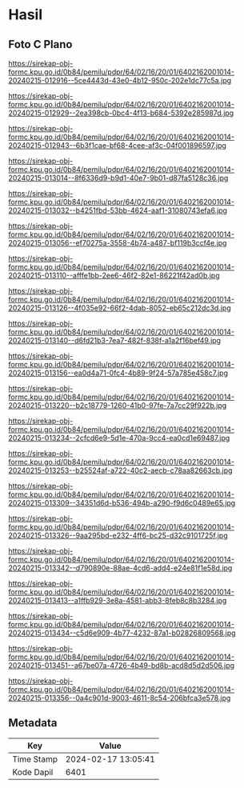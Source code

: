 # Hasil

## Foto C Plano

https://sirekap-obj-formc.kpu.go.id/0b84/pemilu/pdpr/64/02/16/20/01/6402162001014-20240215-012916--5ce4443d-43e0-4b12-950c-202e1dc77c5a.jpg

https://sirekap-obj-formc.kpu.go.id/0b84/pemilu/pdpr/64/02/16/20/01/6402162001014-20240215-012929--2ea398cb-0bc4-4f13-b684-5392e285987d.jpg

https://sirekap-obj-formc.kpu.go.id/0b84/pemilu/pdpr/64/02/16/20/01/6402162001014-20240215-012943--6b3f1cae-bf68-4cee-af3c-04f001896597.jpg

https://sirekap-obj-formc.kpu.go.id/0b84/pemilu/pdpr/64/02/16/20/01/6402162001014-20240215-013014--8f6336d9-b9d1-40e7-9b01-d87fa5128c36.jpg

https://sirekap-obj-formc.kpu.go.id/0b84/pemilu/pdpr/64/02/16/20/01/6402162001014-20240215-013032--b4251fbd-53bb-4624-aaf1-31080743efa6.jpg

https://sirekap-obj-formc.kpu.go.id/0b84/pemilu/pdpr/64/02/16/20/01/6402162001014-20240215-013056--ef70275a-3558-4b74-a487-bf119b3ccf4e.jpg

https://sirekap-obj-formc.kpu.go.id/0b84/pemilu/pdpr/64/02/16/20/01/6402162001014-20240215-013110--afffe1bb-2ee6-46f2-82e1-86221f42ad0b.jpg

https://sirekap-obj-formc.kpu.go.id/0b84/pemilu/pdpr/64/02/16/20/01/6402162001014-20240215-013126--4f035e92-66f2-4dab-8052-eb65c212dc3d.jpg

https://sirekap-obj-formc.kpu.go.id/0b84/pemilu/pdpr/64/02/16/20/01/6402162001014-20240215-013140--d6fd21b3-7ea7-482f-838f-a1a2f16bef49.jpg

https://sirekap-obj-formc.kpu.go.id/0b84/pemilu/pdpr/64/02/16/20/01/6402162001014-20240215-013156--ea0d4a71-0fc4-4b89-9f24-57a785e458c7.jpg

https://sirekap-obj-formc.kpu.go.id/0b84/pemilu/pdpr/64/02/16/20/01/6402162001014-20240215-013220--b2c18779-1260-41b0-97fe-7a7cc29f922b.jpg

https://sirekap-obj-formc.kpu.go.id/0b84/pemilu/pdpr/64/02/16/20/01/6402162001014-20240215-013234--2cfcd6e9-5d1e-470a-9cc4-ea0cd1e69487.jpg

https://sirekap-obj-formc.kpu.go.id/0b84/pemilu/pdpr/64/02/16/20/01/6402162001014-20240215-013253--b25524af-a722-40c2-aecb-c78aa82663cb.jpg

https://sirekap-obj-formc.kpu.go.id/0b84/pemilu/pdpr/64/02/16/20/01/6402162001014-20240215-013309--34351d6d-b536-494b-a290-f9d6c0489e65.jpg

https://sirekap-obj-formc.kpu.go.id/0b84/pemilu/pdpr/64/02/16/20/01/6402162001014-20240215-013326--9aa295bd-e232-4ff6-bc25-d32c9101725f.jpg

https://sirekap-obj-formc.kpu.go.id/0b84/pemilu/pdpr/64/02/16/20/01/6402162001014-20240215-013342--d790890e-88ae-4cd6-add4-e24e81f1e58d.jpg

https://sirekap-obj-formc.kpu.go.id/0b84/pemilu/pdpr/64/02/16/20/01/6402162001014-20240215-013413--a1ffb929-3e8a-4581-abb3-8feb8c8b3284.jpg

https://sirekap-obj-formc.kpu.go.id/0b84/pemilu/pdpr/64/02/16/20/01/6402162001014-20240215-013434--c5d6e909-4b77-4232-87a1-b02826809568.jpg

https://sirekap-obj-formc.kpu.go.id/0b84/pemilu/pdpr/64/02/16/20/01/6402162001014-20240215-013451--a67be07a-4726-4b49-bd8b-acd8d5d2d506.jpg

https://sirekap-obj-formc.kpu.go.id/0b84/pemilu/pdpr/64/02/16/20/01/6402162001014-20240215-013356--0a4c901d-9003-4611-8c54-206bfca3e578.jpg


## Metadata

| Key        | Value               |
| ---------- | ------------------- |
| Time Stamp | 2024-02-17 13:05:41 |
| Kode Dapil | 6401                |



